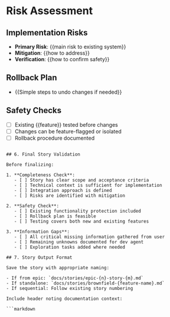 # Risk Assessment

## Implementation Risks

- **Primary Risk**: {{main risk to existing system}}
- **Mitigation**: {{how to address}}
- **Verification**: {{how to confirm safety}}

## Rollback Plan

- {{Simple steps to undo changes if needed}}

## Safety Checks

- [ ] Existing {{feature}} tested before changes
- [ ] Changes can be feature-flagged or isolated
- [ ] Rollback procedure documented
```

## 6. Final Story Validation

Before finalizing:

1. **Completeness Check**:
   - [ ] Story has clear scope and acceptance criteria
   - [ ] Technical context is sufficient for implementation
   - [ ] Integration approach is defined
   - [ ] Risks are identified with mitigation

2. **Safety Check**:
   - [ ] Existing functionality protection included
   - [ ] Rollback plan is feasible
   - [ ] Testing covers both new and existing features

3. **Information Gaps**:
   - [ ] All critical missing information gathered from user
   - [ ] Remaining unknowns documented for dev agent
   - [ ] Exploration tasks added where needed

## 7. Story Output Format

Save the story with appropriate naming:

- If from epic: `docs/stories/epic-{n}-story-{m}.md`
- If standalone: `docs/stories/brownfield-{feature-name}.md`
- If sequential: Follow existing story numbering

Include header noting documentation context:

```markdown